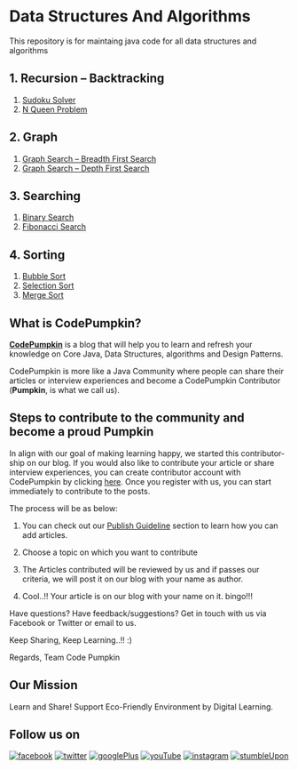# Data Structures And Algorithms

This repository is for maintaing java code for all data structures and algorithms 

## 1. Recursion – Backtracking  

  1. [Sudoku Solver](http://codepumpkin.com/sudoku-solver-using-backtracking/)
  1. [N Queen Problem](http://codepumpkin.com/n-queen-problem/)

## 2. Graph 

  1. [Graph Search – Breadth First Search](http://codepumpkin.com/graph-bfs/)
  1. [Graph Search – Depth First Search](http://codepumpkin.com/graph-search-depth-first-search/)
  
## 3. Searching 

  1. [Binary Search](http://codepumpkin.com/binary-search/)
  1. [Fibonacci Search](http://codepumpkin.com/fibonacci-search/)

## 4. Sorting 

  1. [Bubble Sort](http://codepumpkin.com/bubble-sort/)
  1. [Selection Sort](http://codepumpkin.com/selection-sort-algorithms/)
  1. [Merge Sort](http://codepumpkin.com/merge-sort-sorting-algorithm/)


## What is CodePumpkin?

**[CodePumpkin](http://codepumpkin.com)** is a blog that will help you to learn and refresh your knowledge on Core Java, Data Structures, algorithms and Design Patterns. 

CodePumpkin is more like a Java Community where people can share their articles or interview experiences and become a CodePumpkin Contributor (**Pumpkin**, is what we call us). 



## Steps to contribute to the community and become a proud Pumpkin

In align with our goal of making learning happy, we started this contributor-ship on our blog. If you would also like to contribute your article or share interview experiences, you can create contributor account with CodePumpkin by clicking [here](http://codepumpkin.com/wp-login.php?action=register). Once you register with us, you can start immediately to contribute to the posts.

The process will be as below:

1.  You can check out our [Publish Guideline](http://codepumpkin.com/wp-admin/admin.php?page=wp-help-documents) section to learn how you can add articles.

1.  Choose a topic on which you want to contribute

1.  The Articles contributed will be reviewed by us and if passes our criteria, we will post it on our blog with your name as author.

1.  Cool..!! Your article is on our blog with your name on it. bingo!!! 

Have questions? Have feedback/suggestions? Get in touch with us via Facebook or Twitter or email to us. 

Keep Sharing, Keep Learning..!! :) 

Regards,
Team Code Pumpkin


## Our Mission

Learn and Share! 
Support Eco-Friendly Environment by Digital Learning.


## Follow us on 

[![facebook](http://codepumpkin.com/wp-content/uploads/2018/01/facebook.png)](https://www.facebook.com/codepumpkin "facebook") [![twitter](http://codepumpkin.com/wp-content/uploads/2018/01/twitter.png)](https://twitter.com/codepumpkins) [![googlePlus](http://codepumpkin.com/wp-content/uploads/2018/01/googlePlus.png)](https://plus.google.com/u/2/+CodePumpkin) [![youTube](http://codepumpkin.com/wp-content/uploads/2018/01/if_youtube_313083.png)](https://www.youtube.com/channel/UCThoaEDuMskM7wX3xTXfD-Q) [![instagram](http://codepumpkin.com/wp-content/uploads/2018/01/instagram-1.png)](https://www.instagram.com/codepumpkin/) [![stumbleUpon](http://codepumpkin.com/wp-content/uploads/2018/01/stumbleUpon.png)](https://www.stumbleupon.com/stumbler/codepumpkin)
